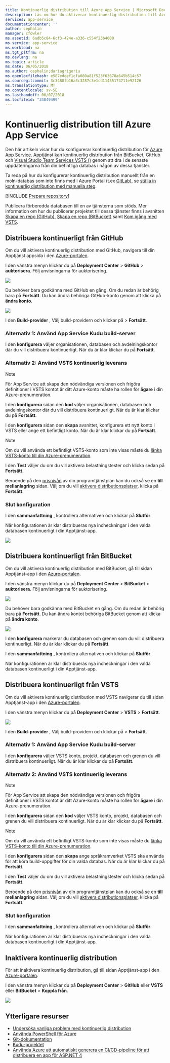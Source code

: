 ```yaml
---
title: Kontinuerlig distribution till Azure App Service | Microsoft Docs
description: Läs om hur du aktiverar kontinuerlig distribution till Azure App Service.
services: app-service
documentationcenter: ''
author: cephalin
manager: cfowler
ms.assetid: 6adb5c84-6cf3-424e-a336-c554f23b4000
ms.service: app-service
ms.workload: na
ms.tgt_pltfrm: na
ms.devlang: na
ms.topic: article
ms.date: 06/05/2018
ms.author: cephalin;dariagrigoriu
ms.openlocfilehash: e587edeef1cfa080a81f523f63678a645b514c57
ms.sourcegitcommit: 3c3488fb16a3c3287c3e1cd11435174711e92126
ms.translationtype: MT
ms.contentlocale: sv-SE
ms.lasthandoff: 06/07/2018
ms.locfileid: "34849499"
---
```

# <a name="continuous-deployment-to-azure-app-service"></a>Kontinuerlig distribution till Azure App Service
Den här artikeln visar hur du konfigurerar kontinuerlig distribution för [Azure App Service](app-service-web-overview.md). Apptjänst kan kontinuerlig distribution från BitBucket, GitHub och [Visual Studio Team Services VSTS ()](https://www.visualstudio.com/team-services/) genom att dra i de senaste uppdateringarna från din befintliga databas i någon av dessa tjänster.

Ta reda på hur du konfigurerar kontinuerlig distribution manuellt från en moln-databas som inte finns med i Azure Portal (t.ex [GitLab](https://gitlab.com/)), se [ställa in kontinuerlig distribution med manuella steg](https://github.com/projectkudu/kudu/wiki/Continuous-deployment#setting-up-continuous-deployment-using-manual-steps).

[!INCLUDE [Prepare repository](../../includes/app-service-deploy-prepare-repo.md)]

Publicera förberedda databasen till en av tjänsterna som stöds. Mer information om hur du publicerar projektet till dessa tjänster finns i avsnitten [Skapa en repo (GitHub)], [Skapa en repo (BitBucket)] samt [Kom igång med VSTS].

## <a name="deploy-continuously-from-github"></a>Distribuera kontinuerligt från GitHub

Om du vill aktivera kontinuerlig distribution med GitHub, navigera till din Apptjänst appsida i den [Azure-portalen](https://portal.azure.com).

I den vänstra menyn klickar du på **Deployment Center** > **GitHub** > **auktorisera**. Följ anvisningarna för auktorisering. 

![](media/app-service-continuous-deployment/github-choose-source.png)

Du behöver bara godkänna med GitHub en gång. Om du redan är behörig bara på **Fortsätt**. Du kan ändra behöriga GitHub-konto genom att klicka på **ändra konto**.

![](media/app-service-continuous-deployment/github-continue.png)

I den **Build-provider** , Välj build-providern och klickar på > **Fortsätt**.

### <a name="option-1-use-app-service-kudu-build-server"></a>Alternativ 1: Använd App Service Kudu build-server

I den **konfigurera** väljer organisationen, databasen och avdelningskontor där du vill distribuera kontinuerligt. När du är klar klickar du på **Fortsätt**.

### <a name="option-2-use-vsts-continuous-delivery"></a>Alternativ 2: Använd VSTS kontinuerlig leverans

> [!NOTE]
> För App Service att skapa den nödvändiga versionen och frigöra definitioner i VSTS kontot är ditt Azure-konto måste ha rollen för **ägare** i din Azure-prenumeration.
>

I den **konfigurera** sidan den **kod** väljer organisationen, databasen och avdelningskontor där du vill distribuera kontinuerligt. När du är klar klickar du på **Fortsätt**.

I den **konfigurera** sidan den **skapa** avsnittet, konfigurera ett nytt konto i VSTS eller ange ett befintligt konto. När du är klar klickar du på **Fortsätt**.

> [!NOTE]
> Om du vill använda ett befintligt VSTS-konto som inte visas måste du [länka VSTS-konto till din Azure-prenumeration](https://github.com/projectkudu/kudu/wiki/Setting-up-a-VSTS-account-so-it-can-deploy-to-a-Web-App).

I den **Test** väljer du om du vill aktivera belastningstester och klicka sedan på **Fortsätt**.

Beroende på den [prisnivån](/pricing/details/app-service/plans/) av din programtjänstplan kan du också se en **till mellanlagring** sidan. Välj om du vill [aktivera distributionsplatser](web-sites-staged-publishing.md), klicka på **Fortsätt**.

### <a name="finish-configuration"></a>Slut konfiguration

I den **sammanfattning** , kontrollera alternativen och klickar på **Slutför**.

När konfigurationen är klar distribueras nya incheckningar i den valda databasen kontinuerligt i din Apptjänst-app.

![](media/app-service-continuous-deployment/github-finished.png)

## <a name="deploy-continuously-from-bitbucket"></a>Distribuera kontinuerligt från BitBucket

Om du vill aktivera kontinuerlig distribution med BitBucket, gå till sidan Apptjänst-app i den [Azure-portalen](https://portal.azure.com).

I den vänstra menyn klickar du på **Deployment Center** > **BitBucket** > **auktorisera**. Följ anvisningarna för auktorisering. 

![](media/app-service-continuous-deployment/bitbucket-choose-source.png)

Du behöver bara godkänna med BitBucket en gång. Om du redan är behörig bara på **Fortsätt**. Du kan ändra kontot behöriga BitBucket genom att klicka på **ändra konto**.

![](media/app-service-continuous-deployment/bitbucket-continue.png)

I den **konfigurera** markerar du databasen och grenen som du vill distribuera kontinuerligt. När du är klar klickar du på **Fortsätt**.

I den **sammanfattning** , kontrollera alternativen och klickar på **Slutför**.

När konfigurationen är klar distribueras nya incheckningar i den valda databasen kontinuerligt i din Apptjänst-app.

## <a name="deploy-continuously-from-vsts"></a>Distribuera kontinuerligt från VSTS

Om du vill aktivera kontinuerlig distribution med VSTS navigerar du till sidan Apptjänst-app i den [Azure-portalen](https://portal.azure.com).

I den vänstra menyn klickar du på **Deployment Center** > **VSTS** > **Fortsätt**. 

![](media/app-service-continuous-deployment/vsts-choose-source.png)

I den **Build-provider** , Välj build-providern och klickar på > **Fortsätt**.

### <a name="option-1-use-app-service-kudu-build-server"></a>Alternativ 1: Använd App Service Kudu build-server

I den **konfigurera** väljer VSTS konto, projekt, databasen och grenen du vill distribuera kontinuerligt. När du är klar klickar du på **Fortsätt**.

### <a name="option-2-use-vsts-continuous-delivery"></a>Alternativ 2: Använd VSTS kontinuerlig leverans

> [!NOTE]
> För App Service att skapa den nödvändiga versionen och frigöra definitioner i VSTS kontot är ditt Azure-konto måste ha rollen för **ägare** i din Azure-prenumeration.
>

I den **konfigurera** sidan den **kod** väljer VSTS konto, projekt, databasen och grenen du vill distribuera kontinuerligt. När du är klar klickar du på **Fortsätt**.

> [!NOTE]
> Om du vill använda ett befintligt VSTS-konto som inte visas måste du [länka VSTS-konto till din Azure-prenumeration](https://github.com/projectkudu/kudu/wiki/Setting-up-a-VSTS-account-so-it-can-deploy-to-a-Web-App).

I den **konfigurera** sidan den **skapa** ange språkramverket VSTS ska använda för att köra build-uppgifter för din valda databas. När du är klar klickar du på **Fortsätt**.

I den **Test** väljer du om du vill aktivera belastningstester och klicka sedan på **Fortsätt**.

Beroende på den [prisnivån](/pricing/details/app-service/plans/) av din programtjänstplan kan du också se en **till mellanlagring** sidan. Välj om du vill [aktivera distributionsplatser](web-sites-staged-publishing.md), klicka på **Fortsätt**. 

### <a name="finish-configuration"></a>Slut konfiguration

I den **sammanfattning** , kontrollera alternativen och klickar på **Slutför**.

När konfigurationen är klar distribueras nya incheckningar i den valda databasen kontinuerligt i din Apptjänst-app.

## <a name="disable-continuous-deployment"></a>Inaktivera kontinuerlig distribution

För att inaktivera kontinuerlig distribution, gå till sidan Apptjänst-app i den [Azure-portalen](https://portal.azure.com).

I den vänstra menyn klickar du på **Deployment Center** > **GitHub** eller **VSTS** eller **BitBucket**  >  **Koppla från**.

![](media/app-service-continuous-deployment/disable.png)

## <a name="additional-resources"></a>Ytterligare resurser

* [Undersöka vanliga problem med kontinuerlig distribution](https://github.com/projectkudu/kudu/wiki/Investigating-continuous-deployment)
* [Använda PowerShell för Azure]
* [Git-dokumentation]
* [Kudu-projektet](https://github.com/projectkudu/kudu/wiki)
* [Använda Azure att automatiskt generera en CI/CD-pipeline för att distribuera en app för ASP.NET 4](https://www.visualstudio.com/docs/build/get-started/aspnet-4-ci-cd-azure-automatic)

[Azure portal]: https://portal.azure.com
[VSTS Portal]: https://www.visualstudio.com/en-us/products/visual-studio-team-services-vs.aspx
[Installing Git]: http://git-scm.com/book/en/Getting-Started-Installing-Git
[Använda PowerShell för Azure]: /powershell/azureps-cmdlets-docs
[Git-dokumentation]: http://git-scm.com/documentation

[Skapa en repo (GitHub)]: https://help.github.com/articles/create-a-repo
[Skapa en repo (BitBucket)]: https://confluence.atlassian.com/display/BITBUCKET/Create+an+Account+and+a+Git+Repo
[Kom igång med VSTS]: https://www.visualstudio.com/docs/vsts-tfs-overview
